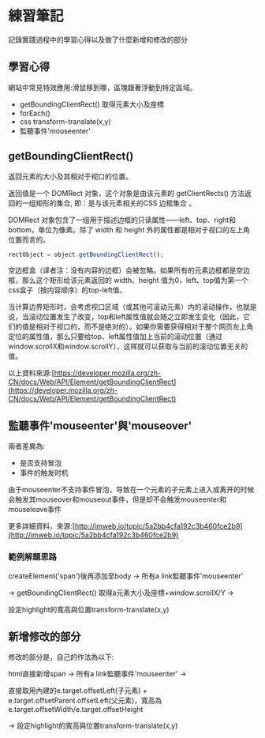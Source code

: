 

# 練習筆記

記錄實踐過程中的學習心得以及做了什麼新增和修改的部分  



## 學習心得

網站中常見特效應用:滑鼠移到哪，區塊跟著浮動到特定區域。

* getBoundingClientRect() 取得元素大小及座標
* forEach()
* css transform-translate(x,y)
* 監聽事件'mouseenter'

## getBoundingClientRect()

返回元素的大小及其相对于视口的位置。

返回值是一个 DOMRect 对象，这个对象是由该元素的 getClientRects() 方法返回的一组矩形的集合, 即：是与该元素相关的CSS 边框集合 。

DOMRect 对象包含了一组用于描述边框的只读属性——left、top、right和bottom，单位为像素。除了 width 和 height 外的属性都是相对于视口的左上角位置而言的。

```js
rectObject = object.getBoundingClientRect();
```
空边框盒（译者注：没有内容的边框）会被忽略。如果所有的元素边框都是空边框，那么这个矩形给该元素返回的 width、height 值为0，left、top值为第一个css盒子（按内容顺序）的top-left值。

当计算边界矩形时，会考虑视口区域（或其他可滚动元素）内的滚动操作，也就是说，当滚动位置发生了改变，top和left属性值就会随之立即发生变化（因此，它们的值是相对于视口的，而不是绝对的）。如果你需要获得相对于整个网页左上角定位的属性值，那么只要给top、left属性值加上当前的滚动位置（通过window.scrollX和window.scrollY），这样就可以获取与当前的滚动位置无关的值。

以上資料來源:[https://developer.mozilla.org/zh-CN/docs/Web/API/Element/getBoundingClientRect](https://developer.mozilla.org/zh-CN/docs/Web/API/Element/getBoundingClientRect)

## 監聽事件'mouseenter'與'mouseover'

兩者差異為:

* 是否支持冒泡
* 事件的触发时机

由于mouseenter不支持事件冒泡，导致在一个元素的子元素上进入或离开的时候会触发其mouseover和mouseout事件，但是却不会触发mouseenter和mouseleave事件

更多詳細資料，來源:[http://imweb.io/topic/5a2bb4cfa192c3b460fce2b9](http://imweb.io/topic/5a2bb4cfa192c3b460fce2b9)

### 範例解題思路

createElement('span')後再添加至body -> 所有a link監聽事件'mouseenter'

-> getBoundingClientRect() 取得a元素大小及座標+window.scrollX/Y -> 

設定highlight的寬高與位置transform-translate(x,y)


  
## 新增修改的部分

修改的部分是，自己的作法為以下:

html直接新增span -> 所有a link監聽事件'mouseenter' -> 

直接取用內建的e.target.offsetLeft(子元素) + e.target.offsetParent.offsetLeft(父元素)，寬高為e.target.offsetWidth/e.target.offsetHeight

-> 設定highlight的寬高與位置transform-translate(x,y)







